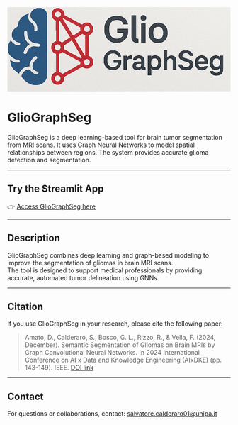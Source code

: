 ![GlioGraphSeg Logo](images/GlioGraphSeg_logo.png)

# GlioGraphSeg

GlioGraphSeg is a deep learning-based tool for brain tumor segmentation from MRI scans.
It uses Graph Neural Networks to model spatial relationships between regions.
The system provides accurate glioma detection and segmentation.

---

## Try the Streamlit App

👉 [Access GlioGraphSeg here](https://gliographseg.streamlit.app)

---

## Description

GlioGraphSeg combines deep learning and graph-based modeling to improve the segmentation of gliomas in brain MRI scans.  
The tool is designed to support medical professionals by providing accurate, automated tumor delineation using GNNs.

---

## Citation

If you use GlioGraphSeg in your research, please cite the following paper:

> Amato, D., Calderaro, S., Bosco, G. L., Rizzo, R., & Vella, F. (2024, December). Semantic Segmentation of Gliomas on Brain MRIs by Graph Convolutional Neural Networks. In 2024 International Conference on AI x Data and Knowledge Engineering (AIxDKE) (pp. 143-149). IEEE.
> [DOI link](https://ieeexplore.ieee.org/abstract/document/10990089)

---

## Contact

For questions or collaborations, contact: [salvatore.calderaro01@unipa.it](mailto:salvatore.calderaro01@unipa.it)
